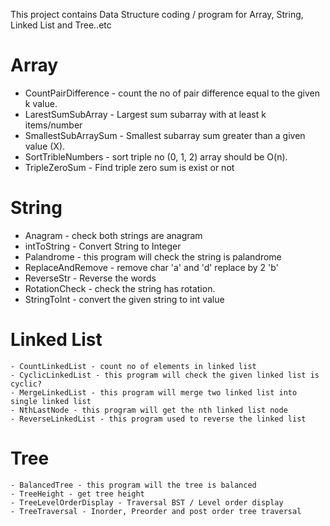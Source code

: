 
This project contains Data Structure coding / program for Array, String, Linked List  and Tree..etc

Array
=====
   -  CountPairDifference - count the no of pair difference equal to the given k value.
   -  LarestSumSubArray  -  Largest sum subarray with at least k items/number
   -  SmallestSubArraySum - Smallest subarray sum greater than a given value (X).
   -  SortTribleNumbers - sort triple no (0, 1, 2) array should be O(n).
   -  TripleZeroSum -  Find triple zero sum is exist or not

String
======
   - Anagram - check both strings are anagram 
   - intToString - Convert String to Integer
   - Palandrome - this program will check the string is palandrome
   - ReplaceAndRemove - remove char 'a' and 'd' replace by 2 'b'
   - ReverseStr - Reverse the words
   - RotationCheck - check the string has rotation.
   - StringToInt - convert the given string to int value


Linked List
===========
    - CountLinkedList - count no of elements in linked list
    - CyclicLinkedList - this program will check the given linked list is cyclic?
    - MergeLinkedList - this program will merge two linked list into single linked list
    - NthLastNode - this program will get the nth linked list node
    - ReverseLinkedList - this program used to reverse the linked list

Tree
====
    - BalancedTree - this program will the tree is balanced
    - TreeHeight - get tree height
    - TreeLevelOrderDisplay - Traversal BST / Level order display
    - TreeTraversal - Inorder, Preorder and post order tree traversal 


